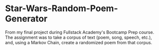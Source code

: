 # Star-Wars-Random-Poem-Generator
From my final project during Fullstack Academy's Bootcamp Prep course.  The assignment was to take a corpus of text (poem, song, speech, etc.), and, using a Markov Chain, create a randomized poem from that corpus.
